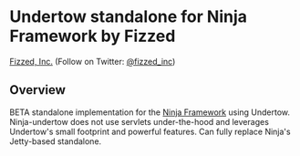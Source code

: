Undertow standalone for Ninja Framework by Fizzed
=================================================

[Fizzed, Inc.](http://fizzed.com) (Follow on Twitter: [@fizzed_inc](http://twitter.com/fizzed_inc))

## Overview

BETA standalone implementation for the [Ninja Framework](https://github.com/ninjaframework/ninja)
using Undertow.  Ninja-undertow does not use servlets under-the-hood and leverages
Undertow's small footprint and powerful features.  Can fully replace Ninja's
Jetty-based standalone.
